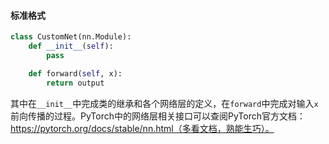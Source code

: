 #### 标准格式

```python
class CustomNet(nn.Module):
    def __init__(self):
        pass

    def forward(self, x):
        return output
```

其中在`__init__`中完成类的继承和各个网络层的定义，在`forward`中完成对输入`x`前向传播的过程。PyTorch中的网络层相关接口可以查阅PyTorch官方文档：https://pytorch.org/docs/stable/nn.html（多看文档，熟能生巧）。



